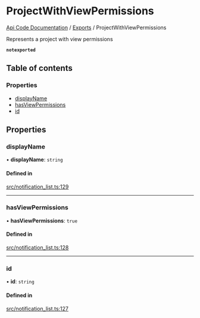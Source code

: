 # ProjectWithViewPermissions
 
[Api Code Documentation](../README.md) / [Exports](../modules.md) / ProjectWithViewPermissions

Represents a project with view permissions

**`notexported`**

## Table of contents

### Properties

- [displayName](ProjectWithViewPermissions.md#displayname)
- [hasViewPermissions](ProjectWithViewPermissions.md#hasviewpermissions)
- [id](ProjectWithViewPermissions.md#id)

## Properties

### displayName

• **displayName**: `string`

#### Defined in

[src/notification_list.ts:129](https://github.com/openkfw/TruBudget/blob/f6ee764/api/src/notification_list.ts#L129)

___

### hasViewPermissions

• **hasViewPermissions**: ``true``

#### Defined in

[src/notification_list.ts:128](https://github.com/openkfw/TruBudget/blob/f6ee764/api/src/notification_list.ts#L128)

___

### id

• **id**: `string`

#### Defined in

[src/notification_list.ts:127](https://github.com/openkfw/TruBudget/blob/f6ee764/api/src/notification_list.ts#L127)
